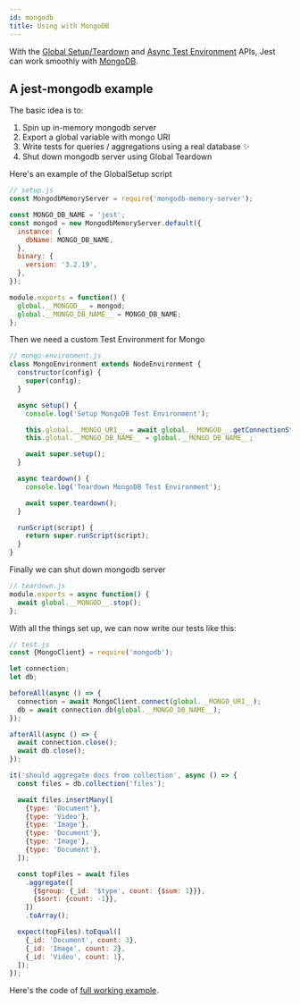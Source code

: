 ```yaml
---
id: mongodb
title: Using with MongoDB
---
```


With the [Global Setup/Teardown](Configuration.md#globalsetup-string) and
[Async Test Environment](Configuration.md#testenvironment-string) APIs, Jest can
work smoothly with [MongoDB](https://www.mongodb.com/).

## A jest-mongodb example

The basic idea is to:

1. Spin up in-memory mongodb server
2. Export a global variable with mongo URI
3. Write tests for queries / aggregations using a real database ✨
4. Shut down mongodb server using Global Teardown

Here's an example of the GlobalSetup script

```js
// setup.js
const MongodbMemoryServer = require('mongodb-memory-server');

const MONGO_DB_NAME = 'jest';
const mongod = new MongodbMemoryServer.default({
  instance: {
    dbName: MONGO_DB_NAME,
  },
  binary: {
    version: '3.2.19',
  },
});

module.exports = function() {
  global.__MONGOD__ = mongod;
  global.__MONGO_DB_NAME__ = MONGO_DB_NAME;
};
```

Then we need a custom Test Environment for Mongo

```js
// mongo-environment.js
class MongoEnvironment extends NodeEnvironment {
  constructor(config) {
    super(config);
  }

  async setup() {
    console.log('Setup MongoDB Test Environment');

    this.global.__MONGO_URI__ = await global.__MONGOD__.getConnectionString();
    this.global.__MONGO_DB_NAME__ = global.__MONGO_DB_NAME__;

    await super.setup();
  }

  async teardown() {
    console.log('Teardown MongoDB Test Environment');

    await super.teardown();
  }

  runScript(script) {
    return super.runScript(script);
  }
}
```

Finally we can shut down mongodb server

```js
// teardown.js
module.exports = async function() {
  await global.__MONGOD__.stop();
};
```

With all the things set up, we can now write our tests like this:

```js
// test.js
const {MongoClient} = require('mongodb');

let connection;
let db;

beforeAll(async () => {
  connection = await MongoClient.connect(global.__MONGO_URI__);
  db = await connection.db(global.__MONGO_DB_NAME__);
});

afterAll(async () => {
  await connection.close();
  await db.close();
});

it('should aggregate docs from collection', async () => {
  const files = db.collection('files');

  await files.insertMany([
    {type: 'Document'},
    {type: 'Video'},
    {type: 'Image'},
    {type: 'Document'},
    {type: 'Image'},
    {type: 'Document'},
  ]);

  const topFiles = await files
    .aggregate([
      {$group: {_id: '$type', count: {$sum: 1}}},
      {$sort: {count: -1}},
    ])
    .toArray();

  expect(topFiles).toEqual([
    {_id: 'Document', count: 3},
    {_id: 'Image', count: 2},
    {_id: 'Video', count: 1},
  ]);
});
```

Here's the code of
[full working example](https://github.com/vladgolubev/jest-mongodb).
